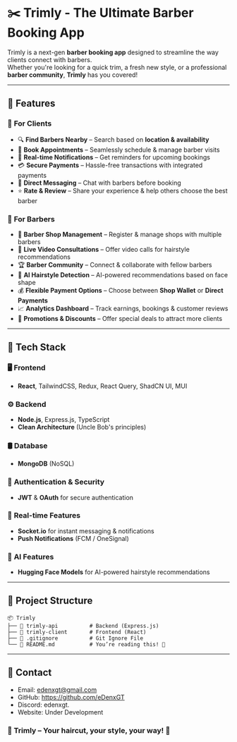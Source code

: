 # ✂️ Trimly - The Ultimate Barber Booking App  

Trimly is a next-gen **barber booking app** designed to streamline the way clients connect with barbers.  
Whether you're looking for a quick trim, a fresh new style, or a professional **barber community**, **Trimly** has you covered!  

---

## 🚀 Features  

### 🔹 **For Clients**  
- 🔍 **Find Barbers Nearby** – Search based on **location & availability**  
- 📅 **Book Appointments** – Seamlessly schedule & manage barber visits  
- 🔔 **Real-time Notifications** – Get reminders for upcoming bookings  
- 💳 **Secure Payments** – Hassle-free transactions with integrated payments  
- 💬 **Direct Messaging** – Chat with barbers before booking  
- ⭐ **Rate & Review** – Share your experience & help others choose the best barber  

### 🔹 **For Barbers**  
- 🏪 **Barber Shop Management** – Register & manage shops with multiple barbers  
- 🎥 **Live Video Consultations** – Offer video calls for hairstyle recommendations  
- 🏆 **Barber Community** – Connect & collaborate with fellow barbers  
- 🤖 **AI Hairstyle Detection** – AI-powered recommendations based on face shape  
- 💰 **Flexible Payment Options** – Choose between **Shop Wallet** or **Direct Payments**  
- 📈 **Analytics Dashboard** – Track earnings, bookings & customer reviews  
- 🚀 **Promotions & Discounts** – Offer special deals to attract more clients  

---

## 🔧 Tech Stack  

### 🖥 **Frontend**  
- **React**, TailwindCSS, Redux, React Query, ShadCN UI, MUI  

### ⚙️ **Backend**  
- **Node.js**, Express.js, TypeScript  
- **Clean Architecture** (Uncle Bob's principles)  

### 🛢 **Database**  
- **MongoDB** (NoSQL)  

### 🔐 **Authentication & Security**  
- **JWT** & **OAuth** for secure authentication  

### 📡 **Real-time Features**  
- **Socket.io** for instant messaging & notifications  
- **Push Notifications** (FCM / OneSignal)  

### 🧠 **AI Features**  
- **Hugging Face Models** for AI-powered hairstyle recommendations  

---

## 📂 Project Structure  

```
📦 Trimly
├── 📁 trimly-api          # Backend (Express.js)
├── 📁 trimly-client       # Frontend (React)
├── 📄 .gitignore          # Git Ignore File
└── 📄 README.md           # You’re reading this! 🚀
```

---

## 🤝 Contact

- Email: edenxgt@gmail.com
- GitHub: https://github.com/eDenxGT
- Discord: edenxgt.
- Website: Under Development

### 💈 Trimly – Your haircut, your style, your way! 🚀